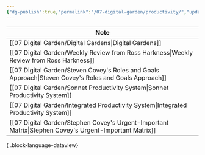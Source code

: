 ```yaml
---
{"dg-publish":true,"permalink":"/07-digital-garden/productivity/","updated":"2025-04-08T07:20:26.743-07:00"}
---
```




| Note                                                                                                      |
| --------------------------------------------------------------------------------------------------------- |
| [[07 Digital Garden/Digital Gardens\|Digital Gardens]]                                                 |
| [[07 Digital Garden/Weekly Review from Ross Harkness\|Weekly Review from Ross Harkness]]               |
| [[07 Digital Garden/Steven Covey's Roles and Goals Approach\|Steven Covey's Roles and Goals Approach]] |
| [[07 Digital Garden/Sonnet Productivity System\|Sonnet Productivity System]]                           |
| [[07 Digital Garden/Integrated Productivity System\|Integrated Productivity System]]                   |
| [[07 Digital Garden/Stephen Covey's Urgent-Important Matrix\|Stephen Covey's Urgent-Important Matrix]] |

{ .block-language-dataview}
